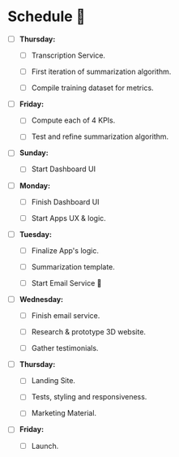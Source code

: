 # Schedule 📆

- [ ] **Thursday:**

  - [ ] Transcription Service.

  - [ ] First iteration of summarization algorithm.

  - [ ] Compile training dataset for metrics.

- [ ] **Friday:**

  - [ ] Compute each of 4 KPIs.

  - [ ] Test and refine summarization algorithm.

- [ ] **Sunday:**

  - [ ] Start Dashboard UI

- [ ] **Monday:**

  - [ ] Finish Dashboard UI

  - [ ] Start Apps UX & logic.

- [ ] **Tuesday:**

  - [ ] Finalize App's logic.

  - [ ] Summarization template.

  - [ ] Start Email Service 📨

- [ ] **Wednesday:**

  - [ ] Finish email service.

  - [ ] Research & prototype 3D website.

  - [ ] Gather testimonials.

- [ ] **Thursday:**

  - [ ] Landing Site.

  - [ ] Tests, styling and responsiveness.

  - [ ] Marketing Material.

- [ ] **Friday:**

  - [ ] Launch.

